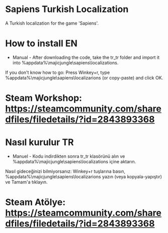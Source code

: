 # Sapiens Turkish Localization

A Turkish localization for the game 'Sapiens'.

# How to install EN
- Manual -
After downloading the code, take the tr_tr folder and import it into %appdata%\majicjungle\sapiens\localizations.

If you don't know how to go: Press Winkey+r, type %appdata%\majicjungle\sapiens\localizarions (or copy-paste) and click OK.

# Steam Workshop: https://steamcommunity.com/sharedfiles/filedetails/?id=2843893368

# Nasıl kurulur TR
- Manuel - 
Kodu indirdikten sonra tr_tr klasörünü alın ve %appdata%\majicjungle\sapiens\localizations içine aktarın.

Nasıl gideceğinizi bilmiyorsanız: Winkey+r tuşlarına basın, %appdata%\majicjungle\sapiens\localizarions yazın (veya kopyala-yapıştır) ve Tamam'a tıklayın.

# Steam Atölye: https://steamcommunity.com/sharedfiles/filedetails/?id=2843893368
